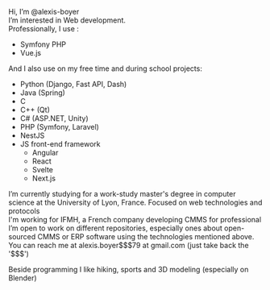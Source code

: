 Hi, I’m @alexis-boyer <br />
I’m interested in Web development. <br />
Professionally, I use : <br/>
<ul>
  <li>Symfony PHP</li>
  <li>Vue.js</li>
</ul>
And I also use on my free time and during school projects:
<ul>
  <li>Python (Django, Fast API, Dash)</li>
  <li>Java (Spring)</li>
  <li>C</li>
  <li>C++ (Qt)</li>
  <li>C# (ASP.NET, Unity)</li>
  <li>PHP (Symfony, Laravel)</li>
  <li>NestJS</li>
  <li>JS front-end framework 
    <ul>
      <li>Angular</li>
      <li>React</li>
      <li>Svelte</li>
      <li>Next.js</li>
    </ul>
  </li>
</ul>
I’m currently studying for a work-study master's degree in computer science at the University of Lyon, France. Focused on web technologies and protocols <br />
I'm working for IFMH, a French company developing CMMS for professional<br/>
I’m open to work on different repositories, especially ones about open-sourced CMMS or ERP software using the technologies mentioned above. <br />
You can reach me at alexis.boyer$$$79 at gmail.com (just take back the '$$$') <br />

Beside programming I like hiking, sports and 3D modeling (especially on Blender)
<!---
alexis-boyer/alexis-boyer is a ✨ special ✨ repository because its `README.md` (this file) appears on your GitHub profile.
You can click the Preview link to take a look at your changes.
--->
